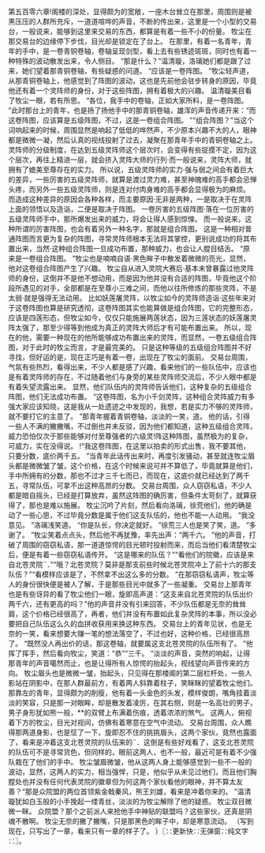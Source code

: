 第五百零六章!阁楼的深处，显得颇为的宽敞，一座木台耸立在那里，周围则是被黑压压的人群所充斥，一道道喧哗的声音，不断的传出来，这里是一个小型的交易台，一般说来，能够到这里来交易的东西，都算是有着一些不小的份量。
牧尘在那交易台的边缘停下步伐，目光却是锁定在了台上。
在那里，有着一名青年，青年的手中，是一卷青铜卷轴，卷轴呈现剑型，看上去有些锈迹斑斑，同时也有着一种特殊的波动散发出来，令人侧目。
“那是什么？”温清璇，洛璃她们都是跟了过来，她们望着那青铜卷轴，有些疑惑的问道。
“应该是一卷阵图。
”牧尘轻声道，从那青铜卷轴上，他感觉到了阵图的波动，这也是先前他会驻步转身的原因，毕竟他还有着一个灵阵师的身份，对于这些阵图，拥有着极大的兴趣。
温清璇美目看了牧尘一眼，若有所思。
“各位，我手中的卷轴，正如大家所料，是一卷阵图。
”此时那台上的青年，也是扬了扬他手中的那青铜卷轴，雄浑的声音传递开来：“而这卷阵图，应该算是五级阵图，不过，这是一卷组合阵图。
”“组合阵图？”当这个词响起来的时候，周围显然是响起了低低的哗然声，不少原本兴趣不大的人，眼神都是微微一凝，然后认真的视线投射了过去，凝聚在那青年手中的青铜卷轴之上。
灵阵师的分级制度，在达到五级灵阵师这个层次时，会变得有些捉摸不定，因为这个层次，再往上精进一层，就会挤入灵阵大师的行列·而一般说来，灵阵大师，就拥有了媲美至尊存在的实力。
所以说，五级灵阵师的实力·强与弱之间会有着巨大的差异，一些厉害的五级灵阵师，就算是渡过灵力难，甚至神魄难的高手都会忌惮头疼，而另外一些五级灵阵师，则是连对付肉身难的高手都会显得极为的麻烦。
而造成这种差异的原因会各种各样，而主要原因·无非是两种，一是取决于在灵阵上面的领悟以及造诣，二便是取决于阵图。
一卷厉害的五级阵图·落在一位厉害的五级灵阵师手中，那所爆发出来的威力，将会让得人感到惊悚。
而一般说来，这种所谓的厉害阵图，也会有着另外一种名字，那就是组合阵图。
这是一种相对普通阵图而言更为复杂的阵图，寻常灵阵师根本无法将其掌控，更别说成功的将其布置出来，当然·这种组合阵图一旦成功布置，那种威力，也会让人膛目结舌。
“原来是一卷组合阵图。
”牧尘也是喃喃自语·黑色眸子中散发着微微的亮光，显然，他对这卷组合阵图产生了兴趣。
牧尘自从进入灵院大赛后·基本未曾暴露过他灵阵师的身份，这倒并不是他不想动用，而是因为他并没有合适的阵图，毕竟他这个阶段所遇见的对手，全部都是在至尊小三难之间，而他以往所修炼的那些灵阵，不是太弱·就是强得无法动用。
比如妖莲屠灵阵，以牧尘如今的灵阵师造诣·这些年来对于这卷阵图也算是研究透彻，这卷阵图其实也能算做是组合阵图，它的完整形态，应该是四莲形态，但牧尘如今，仅仅只能施展两莲状态，因为三莲状态的妖莲屠灵阵太强了，那至少得等到他成为真正的灵阵大师后才有可能布置出来。
所以，现在的他，需要一种现在的他所能够成功布置出来的灵阵，而显然，一卷五级组合阵图，对于此时的牧尘而言，才是最完美的。
只是这种等级的五级组合阵图并不好寻找，但好运的是，现在正巧是有着一卷，出现在了牧尘的面前。
交易台周围，气氛有些热烈，看得出来，不少人都是感了兴趣，看来他们的一些队伍中，应该也是有着灵阵师的存在，不过随着他们与身旁的某些灵阵师交流后，不少人眼中都是有着失望流露出来。
显然，他们队伍内的灵阵师告诉他们，这种复杂的五级组合阵图，他们无法成功布置。
“这卷阵图，名为小千剑灵阵，这种组合灵阵威力有多强大家应该知晓，这是我从一处遗迹之中发现的，我想，若是实力不够的灵阵师，就不要打它的主意了。
”那青年握着青铜卷轴，淡淡的一笑，道。
他的话，引得一些人不满的撇撇嘴，不过倒也并未反驳，因为他们都知道，这种五级组合灵阵，威力恐怕仅次于那些能够对付至尊强者的六级灵!阵这种阵图，虽然极为的复杂，可威力，实在没得说。
!“我这卷阵图，在这里以拍卖的形式出售，我不要其他，只要分数，底价两千五。
”当青年此话传出来时，再度引发骚动，甚至就连牧尘眉头都是微微皱了皱，这个价格，在这个时候来说可并不算低了，毕竟就算是他们，手中所拥有的分数，那也不过才三千七而已，而现在，这底价就已经达到了两千五，寻常队伍，可拿不出这种高昂的分数。
交易台周围，众人窃窃私语，不少人都是暗自摇头，已经是打算放弃，虽然这阵图的确厉害，但条件太苛刻了，就算获得了，那也是难以施展。
牧尘沉吟了片刻，然后看向洛璃，徐荒他们，他的确是动了一些心思，不过毕竟分数是属于他们这支队伍的，他也不能一人动用。
“我没意见。
”洛璃浅笑道。
“你是队长，你决定就好。
”徐荒三人也是笑了笑，道。
“多谢了。
”牧尘笑着点点头，然后他不再犹豫，率先出声：“两千六。
”他的声音，打破了周围的窃窃私语，那一道道惊愕的目光顿时投射而来，而后当他们看清楚牧尘后，便是有着一些窃窃私语传开。
“这是哪来的队伍？”“看他们的院徽，应该是来自北苍灵院¨．”“哦？北苍灵院？莫非是那支前些时候北苍灵院冲上了前十六的那支队伍？”“看模样应该是了，不然拿不出这么多的分数。
”在那窃窃私语声，牧尘等人的身份很快便是被人了解，于是那些目光中就多了一些凝重。
交易台上那青年也是有些讶异的看了牧尘他们一眼，旋即高声道：“这支来自北苍灵院的队伍出价两千六，还有更高的吗？”他的声音并没有引来回答，不少队伍都是无奈的耸耸肩，这个价格已经很高了，再者，他们并没有布置如此复杂灵阵的本事，所以没必要把自己队伍这么久的血拼收获用来换这种东西。
交易台上的青年见状，也是无奈的一笑，看来想要大赚一笔的想法落空了，不过也好，这种价格，已经很高昂了。
“既然没人再出价的话，那这卷轴，就要属这支北苍灵院的队伍所有了。
”他挥了挥手，然后看向牧尘，笑道：“恭”“三千。
”淡淡的声音，突然的响起，让得那青年的声音噶然而止，也是让得所有人惊愕的抬起头，视线望向声音传来的方向。
牧尘眉头也是微微一皱，抬起头，只见得在那楼阁的第二层栏杆处，一些人影站在阴影中，在那人群最前方，有着两人斜靠着柱子，笑眯眯的望着牧尘他们。
那靠左的青年，显得颇为的削瘦，他有着一头金色的头发，模样俊朗，嘴角挂着淡淡的笑容，只是那一对眼眸，却是散发着凌厉，在其右侧，则是一名高壮的男子，男子身形犹如熊一般，**的双臂上布满着伤痕，透着浓浓的煞气。
这两人，俯视着下方的牧尘，目光对视间，仿佛有着寒意在空气中流动。
交易台周围，众人瞧得那两道身影，也是怔了一下，旋即忍不住的挑挑眉头，这两个家伙，竟然也露面了，看来是冲着这支北苍灵院的队伍来的¨．这倒是有些好戏看了，这支北苍灵院的队伍可不是寻常货色，但同样的，眼前这两人，也不一般，最近可是有着不少强队栽在了他们的手中。
牧尘皱眉微皱，他从这两人身上能够感觉到一些不一般的波动，显然，这两人的实力，相当强悍，只是，他似乎从未见过他们，而且他们胸膛处也并没有任何代表灵院的徽章但为何这两个家伙看他的眼神，并不算太友善？“那是众院盟的两位首领紫金戟秦风，熊王刘雄，看来是冲着你来的。
”温清璇犹如白玉般的小手挽起一缕青丝，淡淡的为牧尘解除了他的疑惑。
牧尘双目微微一眯。
众院盟？那个之前派人来抢他手中神贴的联盟吗？这些家伙，还真是阴魂不散啊。
牧尘无奈的撇了撇嘴，只是那黑色的眸子中，却是寒意流动。
（写到现在，只写出了一章，看来只有一章的样子了。
）〖∷更新快∷无弹窗∷纯文字∷〗。
